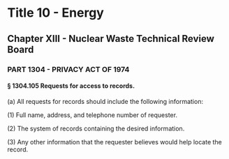 
# Title 10 - Energy
## Chapter XIII - Nuclear Waste Technical Review Board
### PART 1304 - PRIVACY ACT OF 1974
#### § 1304.105 Requests for access to records.

(a) All requests for records should include the following information:

(1) Full name, address, and telephone number of requester.

(2) The system of records containing the desired information.

(3) Any other information that the requester believes would help locate the record.

